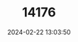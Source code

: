 ---
title: "14176"
category: "Myotis lucifugus"
draft: false
date: 2024-02-22 13:03:50
languages:
  English: ["Little Brown Myotis", "Little Brown Bat"]
---
